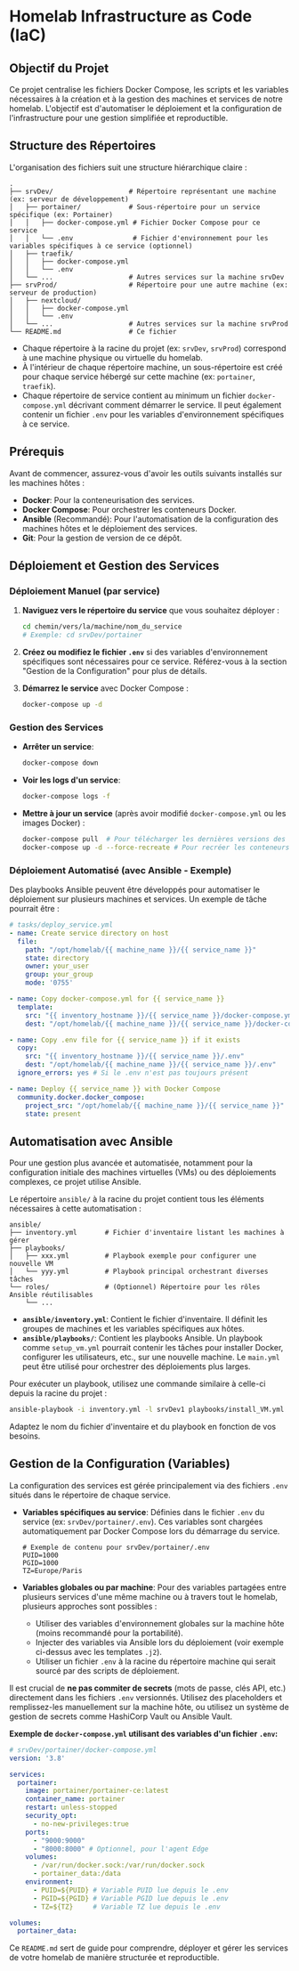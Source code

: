 # Homelab Infrastructure as Code (IaC)

## Objectif du Projet

Ce projet centralise les fichiers Docker Compose, les scripts et les variables nécessaires à la création et à la gestion des machines et services de notre homelab. L'objectif est d'automatiser le déploiement et la configuration de l'infrastructure pour une gestion simplifiée et reproductible.

## Structure des Répertoires

L'organisation des fichiers suit une structure hiérarchique claire :

```
.
├── srvDev/                   # Répertoire représentant une machine (ex: serveur de développement)
│   ├── portainer/            # Sous-répertoire pour un service spécifique (ex: Portainer)
│   │   ├── docker-compose.yml # Fichier Docker Compose pour ce service
│   │   └── .env               # Fichier d'environnement pour les variables spécifiques à ce service (optionnel)
│   ├── traefik/
│   │   ├── docker-compose.yml
│   │   └── .env
│   └── ...                   # Autres services sur la machine srvDev
├── srvProd/                  # Répertoire pour une autre machine (ex: serveur de production)
│   ├── nextcloud/
│   │   ├── docker-compose.yml
│   │   └── .env
│   └── ...                   # Autres services sur la machine srvProd
└── README.md                 # Ce fichier
```

- Chaque répertoire à la racine du projet (ex: `srvDev`, `srvProd`) correspond à une machine physique ou virtuelle du homelab.
- À l'intérieur de chaque répertoire machine, un sous-répertoire est créé pour chaque service hébergé sur cette machine (ex: `portainer`, `traefik`).
- Chaque répertoire de service contient au minimum un fichier `docker-compose.yml` décrivant comment démarrer le service. Il peut également contenir un fichier `.env` pour les variables d'environnement spécifiques à ce service.

## Prérequis

Avant de commencer, assurez-vous d'avoir les outils suivants installés sur les machines hôtes :

- **Docker**: Pour la conteneurisation des services.
- **Docker Compose**: Pour orchestrer les conteneurs Docker.
- **Ansible** (Recommandé): Pour l'automatisation de la configuration des machines hôtes et le déploiement des services.
- **Git**: Pour la gestion de version de ce dépôt.

## Déploiement et Gestion des Services

### Déploiement Manuel (par service)

1.  **Naviguez vers le répertoire du service** que vous souhaitez déployer :
    ```bash
    cd chemin/vers/la/machine/nom_du_service
    # Exemple: cd srvDev/portainer
    ```

2.  **Créez ou modifiez le fichier `.env`** si des variables d'environnement spécifiques sont nécessaires pour ce service. Référez-vous à la section "Gestion de la Configuration" pour plus de détails.

3.  **Démarrez le service** avec Docker Compose :
    ```bash
    docker-compose up -d
    ```

### Gestion des Services

-   **Arrêter un service**:
    ```bash
    docker-compose down
    ```
-   **Voir les logs d'un service**:
    ```bash
    docker-compose logs -f
    ```
-   **Mettre à jour un service** (après avoir modifié `docker-compose.yml` ou les images Docker) :
    ```bash
    docker-compose pull  # Pour télécharger les dernières versions des images
    docker-compose up -d --force-recreate # Pour recréer les conteneurs avec les nouvelles images/configurations
    ```

### Déploiement Automatisé (avec Ansible - Exemple)

Des playbooks Ansible peuvent être développés pour automatiser le déploiement sur plusieurs machines et services. Un exemple de tâche pourrait être :

```yaml
# tasks/deploy_service.yml
- name: Create service directory on host
  file:
    path: "/opt/homelab/{{ machine_name }}/{{ service_name }}"
    state: directory
    owner: your_user
    group: your_group
    mode: '0755'

- name: Copy docker-compose.yml for {{ service_name }}
  template:
    src: "{{ inventory_hostname }}/{{ service_name }}/docker-compose.yml.j2" # Utiliser un template si des variables sont injectées
    dest: "/opt/homelab/{{ machine_name }}/{{ service_name }}/docker-compose.yml"

- name: Copy .env file for {{ service_name }} if it exists
  copy:
    src: "{{ inventory_hostname }}/{{ service_name }}/.env"
    dest: "/opt/homelab/{{ machine_name }}/{{ service_name }}/.env"
  ignore_errors: yes # Si le .env n'est pas toujours présent

- name: Deploy {{ service_name }} with Docker Compose
  community.docker.docker_compose:
    project_src: "/opt/homelab/{{ machine_name }}/{{ service_name }}"
    state: present
```

## Automatisation avec Ansible

Pour une gestion plus avancée et automatisée, notamment pour la configuration initiale des machines virtuelles (VMs) ou des déploiements complexes, ce projet utilise Ansible.

Le répertoire `ansible/` à la racine du projet contient tous les éléments nécessaires à cette automatisation :

```
ansible/
├── inventory.yml       # Fichier d'inventaire listant les machines à gérer
├── playbooks/
│   ├── xxx.yml         # Playbook exemple pour configurer une nouvelle VM
│   └── yyy.yml         # Playbook principal orchestrant diverses tâches
└── roles/              # (Optionnel) Répertoire pour les rôles Ansible réutilisables
    └── ...
```

-   **`ansible/inventory.yml`**: Contient le fichier d'inventaire. Il définit les groupes de machines et les variables spécifiques aux hôtes.
-   **`ansible/playbooks/`**: Contient les playbooks Ansible. Un playbook comme `setup_vm.yml` pourrait contenir les tâches pour installer Docker, configurer les utilisateurs, etc., sur une nouvelle machine. Le `main.yml` peut être utilisé pour orchestrer des déploiements plus larges.

Pour exécuter un playbook, utilisez une commande similaire à celle-ci depuis la racine du projet :

```bash
ansible-playbook -i inventory.yml -l srvDev1 playbooks/install_VM.yml

```

Adaptez le nom du fichier d'inventaire et du playbook en fonction de vos besoins.
## Gestion de la Configuration (Variables)

La configuration des services est gérée principalement via des fichiers `.env` situés dans le répertoire de chaque service.

-   **Variables spécifiques au service**: Définies dans le fichier `.env` du service (ex: `srvDev/portainer/.env`). Ces variables sont chargées automatiquement par Docker Compose lors du démarrage du service.
    ```env
    # Exemple de contenu pour srvDev/portainer/.env
    PUID=1000
    PGID=1000
    TZ=Europe/Paris
    ```

-   **Variables globales ou par machine**: Pour des variables partagées entre plusieurs services d'une même machine ou à travers tout le homelab, plusieurs approches sont possibles :
    *   Utiliser des variables d'environnement globales sur la machine hôte (moins recommandé pour la portabilité).
    *   Injecter des variables via Ansible lors du déploiement (voir exemple ci-dessus avec les templates `.j2`).
    *   Utiliser un fichier `.env` à la racine du répertoire machine qui serait sourcé par des scripts de déploiement.

Il est crucial de **ne pas commiter de secrets** (mots de passe, clés API, etc.) directement dans les fichiers `.env` versionnés. Utilisez des placeholders et remplissez-les manuellement sur la machine hôte, ou utilisez un système de gestion de secrets comme HashiCorp Vault ou Ansible Vault.

**Exemple de `docker-compose.yml` utilisant des variables d'un fichier `.env`:**

```yaml
# srvDev/portainer/docker-compose.yml
version: '3.8'

services:
  portainer:
    image: portainer/portainer-ce:latest
    container_name: portainer
    restart: unless-stopped
    security_opt:
      - no-new-privileges:true
    ports:
      - "9000:9000"
      - "8000:8000" # Optionnel, pour l'agent Edge
    volumes:
      - /var/run/docker.sock:/var/run/docker.sock
      - portainer_data:/data
    environment:
      - PUID=${PUID} # Variable PUID lue depuis le .env
      - PGID=${PGID} # Variable PGID lue depuis le .env
      - TZ=${TZ}     # Variable TZ lue depuis le .env

volumes:
  portainer_data:
```

Ce `README.md` sert de guide pour comprendre, déployer et gérer les services de votre homelab de manière structurée et reproductible.